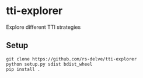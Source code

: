 # tti-explorer
Explore different TTI strategies


## Setup

    git clone https://github.com/rs-delve/tti-explorer
    python setup.py sdist bdist_wheel
    pip install .

